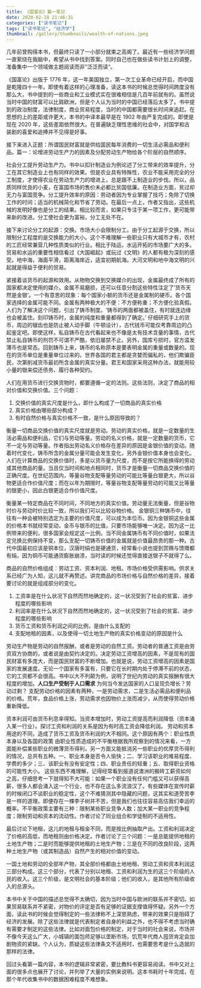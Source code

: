 ```yaml
---
title: 《国富论》篇一笔记
date: 2020-02-18 21:46:31
categories: ["读书笔记"]
tags: ["读书笔记", "经济学"]
thumbnail: /gallery/thumbnails/wealth-of-nations.jpeg
---
```


几年前曾购得本书，但最终只读了一小部分就束之高阁了。最近有一些经济学问题一直萦绕在我脑中，希望从书中找到答案。同时自己也在做些读书计划上的调整，准备集中一个领域做主题阅读而非”泛泛而读“。

《国富论》出版于 1776 年，这一年美国独立，第一次工业革命已经开启，而中国是乾隆四十一年。即使有着这样的心理准备，读这本书的时候总觉得时间跨度没有那么大，书中提到的一些商业和工业模式实在很难相信是几百年前就有的。虽然说当时中国的财富可以比肩欧洲，但是个人认为当时的中国已经落后太多了。书中提到的政治制度，法律制度，商业贸易程度，当时的中国都需要很长时间来追赶。在思想的上的差距或许更大，本书的中译本最早是在 1902 年由严复完成的。即使是现在 2020 年，这些差距依然很大。在普遍缺乏理性思维的社会中，对国学和古装剧的喜爱和追捧并不见得是好事。

接下来进入正题：所谓国民财富就是供给国民每年消费的一切生活必需品和便利品。篇一：论增进劳动生产力的因素及分配劳动生产物给各个阶层的自然顺序。

社会分工提升劳动生产力。书中以扣针制造业为例论述了分工带来的效率提升，分工在其它制造业上也有同样的效果。但是农业具有特殊性，农业不能采用完全的分工制度，才使得农业在劳动生产力的增进上，总是跟不上制造业的步伐。所以，品质同样优良的小麦，在富国市场的售价未必都比贫国低廉。在制造业方面，贫过却无力与富国竞争。分工提升效率的原因：劳动者因为专业掌握了技巧；免除了切换工作的时间；适当的机械简化和节省了劳动。在最后一点上，作者又指出，这些机械的发明好像也是分工的结果。相比较而言，如果只专注于某一项工作，更可能带来新的改进。分工使社会更为富裕，分工无处不在。

接下来讨论分工的起源：交换。市场大小会限制分工。由于分工起源于交换，所以限制分工程度的是交换能力的大小。这个不难理解一些职业只有大城市才有，农村的工匠经常兼营几种性质类似的行业。相比于陆运，水运开拓的市场要广大的多。贸易和水运的重要性相信看过《大国崛起》或玩过《文明》的人都有极为深刻的感受。地中海，海面平滑，距离海岸近，适宜初期航海。大河文明和地中海文明的兴起就是得益于便利的贸易。

紧接着谈货币的起源和效用。从物物交换到交换媒介的出现，金属最终成了所有的国家都决定使用的媒介。金属不易磨损，还可以任意分割这些特性注定了’货币天然是金银‘。一个有意思的现象：每个国家小额的货币还是金属制的硬币。各个国家选择的金属可能不同。金属有两种极大的不便：不方便称重；不方便化验真假。人们为了解决这个问题，引出了铸币制度。‘铸币的两面都被盖住，有时就连边缘也会被盖住。刻印铸币时，金属的纯度和重量都得到了确定。’ 仔细研究手上的货币，周边的锯齿也是防止被人动手脚（牛顿设计），古代钱币可能仅考靠周边的凸起鉴定吧。即使这样，私自铸币在古代看起来也不像是太有技术含量的事情，古代禁止私自铸币的刑罚不可谓不严酷，依旧屡禁不止。另外，国库亏损时，官方滥发薄币也是常态。回到铸币上来，铸币的名称原本是要表明金属的重量或数量的。现在的货币单位是重量单位过来的。世界各国的君主都是贪婪而偏私的，他们欺骗臣民，次第削减货币最初所含金属的真实分量。君王和国家采用这种办法，就能用较小量的银来偿还债务、履行各种契约。

人们在用货币进行交换货物时，都要遵循一定的法则。这些法则，决定了商品的相对价值和交换价值。三个问题：
1. 交换价值的真实尺度是什么，即什么构成了一切商品的真实价格
2. 真实价格由哪些部分构成？
3. 有时自然价格与真实价格不一致，是什么原因导致的？

衡量一切商品交换价值的真实尺度就是劳动。劳动的真实价格，就是一定数量的生活必需品和便利品，它们与劳动等量。劳动的名义价格，就是一定数量的货币，它不一定与劳动等量。作者指出劳动名义价格存在差异的原因是金银价值的变动。随着时代变化，铸币所含的金属分量可能会发生变化，另外金银价值本身也会变化。人们在计算商品的交换价值时，多是以货币量为尺度，而不是按它所能换得的劳动或其他商品的量。当且仅当时间和地点相同时，货币才是衡量一切商品交换价值的正确尺度。在世纪范围内，等量谷物支配等量劳动的可能比等量白银更大，所以谷物更适合作价值尺度；而在以年为期限时，等量谷物支配等量劳动的可能又比等量的银更小，因此白银更适合作价值尺度。

衡量某一特定商品在不同时间，不同地方的真实价值。劳动量无法衡量，但是谷物时价与劳动时价比较一致，所以我们可以比较谷物价格。
金银铜三种铸币中，往往有一种会被特别选定为主要的价值尺度，可以成为本位币。因为金银铜这些金属的价格本书就经常变动，金币与银币的比值，只要市场能够唯一决定。因为这一比例带来的便利，很多国家会规定这一比例。当不同金属铸币有不同价值时，如果法定兑换比例保持不变，那么支配一切铸币价值的金属就是价值最昂贵的那一种。古代中国最初应该是铜本位，汉唐时绢也是硬通货，经常看小说也提到赏赐与馈赠都有绢，因为铜币可能通货膨胀崩溃，当时读的时候还觉得直接送银子不就得了么。

商品的自然价格组成：劳动工资、资本利润、地租。市场价格受供需影响。供求关系已经广为人知，这儿就不再赘述。讲完商品的市场价格与自然价格的差异，接着要讨论的就是组成部分的变化。
1. 工资率是在什么状况下自然而然地确定的，这一状况受到了社会的贫富、进步程度的哪些影响
2. 利润率是在什么状况下自然而然地确定的，这一状况受到了社会的贫富、进步程度的哪些影响
3. 货币工资和货币利润之间的比例，是由什么支配的
4. 支配地租的因素，以及使得一切土地生产物的真实价格变动的原因是什么

劳动生产物是劳动的自然报酬，或者是劳动的自然工资。劳动者的普通工资是由劳资双方协商的，或者说是由契约决定的。决定劳动工资增高的因素，不是现有的国民财富有多庞大，而是国民财富的不断增加。也就是说，劳动工资增高的因素是国家的发展速度。无论一个国家有多富有，只要它在长时期内处于停滞不前的状态，它的工资都不会很高。书中以大不列颠为例，说明了世纪内劳动的真实报酬有很大程度的增加。**人口生产受制于人口需求** 为何当今发达国家的人口呈现负增长？劳动过剩？
支配劳动价格的因素有两种，一是劳动需求，二是生活必需品和便利品的价格。荒年，食品价格上涨，劳动需求也因物价上涨而减少，从而使得劳动价格重新降低。

资本利润可由货币利息率得知。当资本增加时，劳动工资提高而利润降低（资本涌入某一行业）。探讨工资和利润的关系是因为有时高工资会降低利润。
劳动和资本用途的不同，造成了货币工资及货币利润的大不相同。这个原因有两个：职业性质本身以及各国的政策
由职业性质造成的不平衡根据我所观察到的情况来看，一方面能补偿某些职业的微薄货币得利，另一方面又能抵消另一些职业的优厚货币得利的情况，总共有五种。一、职业本身是否令人愉快；二、学习该职业的难易程度、学费的多少；三、该职业有没有安定性；四、职业责任的轻重；五、取得职业资格的可能性大小。 这些东西不难理解，记得经常看到报道说澳洲的搬砖工薪资如何之高，仔细思考一下就得知不大可能：如果一个职业没有任何门槛又可以获得高薪，很多人都会涌入这一个行业，也不存在这么多流浪汉了。有些媒体在宣传时薪的时候闭口不谈职业的稳定性，这个不难猜测其中隐藏的问题，这其实和道旁苦李是一样的道理。即便存在一棵李子树并不苦，但是我们也往往容易高估我们幸运的概率。不平衡政策主要有三种：限制某些职业竞争人数；加大某一职业的竞争程度；限制劳动和资本的流动性。作者讨论了同业组合和学徒制的不适用性。

最后讨论下地租，这儿的地租与租金不同，而是按比例抽取产出。工资和利润决定了价格的高低，而地租则由价格决定。作者讨论了三个问题：一是总能提供地租的土地生产物；二是时而能够提供地租的土地生产物；三是在不同的改良阶段，这两种土地生产物（或其制造品）自然产生的相对价值的变动。

一国土地和劳动的全部年产物，其全部价格都由土地地租、劳动工资和资本利润这三部分构成。这三个部分，代表了分别以地租、工资和利润为生的这三个阶级的人民的收入。这三个阶级，是文明社会的基本阶级；他们的收入，是其他所有阶级收入的总源头。

本书中关于中国的描述总觉得不太确切，因为当时中国与欧洲的联系并不密切。如果贸易联系并不紧密，对物价的评定是否有足够的证据支撑值得怀疑。另外一个方面，读此书的时候会觉得制定的一些法律称不上深思熟虑，带来的效果只是阻碍了经济的发展。除了这些法律就是代表制定者自身的利益之外，也不得不考虑当时确有需要才制定的这些法律。比如对面包价格的制定，对于当时的社会来说，市场并不像今天这么广大，小城镇的面包师足够以垄断市场，饥荒年代商人囤货肯定会加剧物资的紧缺。个人认为，质疑这些法律条文不适用时，也需要思考是什么造就的那样的法律。

回过头看第一篇内容，本书的逻辑非常紧密，要比教科书更容易阅读。书中又对上面的很多点也展开了讨论，并列举了大量的实例来说明。这本书耗时十年完成，在那个年代收集书中的数据困难程度不难想象。
